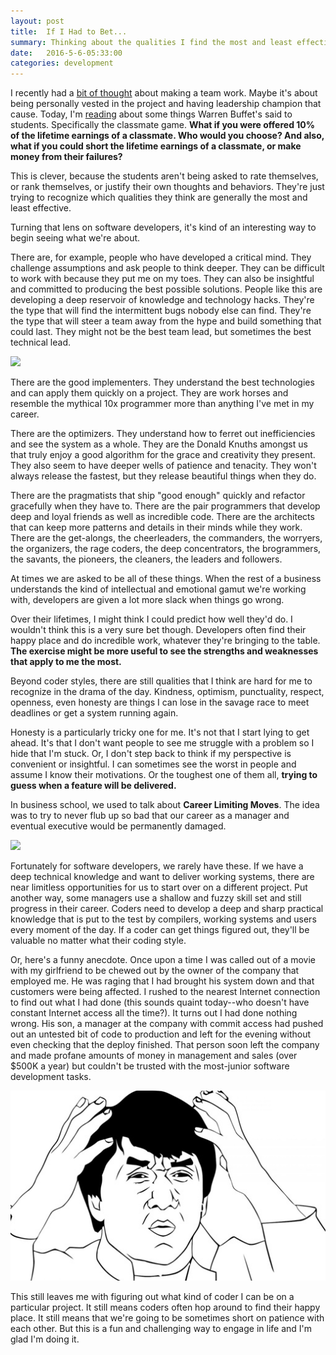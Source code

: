 ```yaml
---
layout: post
title:  If I Had to Bet...
summary: Thinking about the qualities I find the most and least effective in software development.
date:   2016-5-6-05:33:00
categories: development
---
```


I recently had a [bit of thought](https://davidrichards.github.io/development/2016/05/04/where-are-we-going.html) about making a team work.  Maybe it's about being personally vested in the project and having leadership champion that cause.  Today, I'm [reading](http://whartonmagazine.com/issues/summer-2015/playing-mind-games-with-warren-buffett/) about some things Warren Buffet's said to students.  Specifically the classmate game.  **What if you were offered 10% of the lifetime earnings of a classmate.  Who would you choose?  And also, what if you could short the lifetime earnings of a classmate, or make money from their failures?**

This is clever, because the students aren't being asked to rate themselves, or rank themselves, or justify their own thoughts and behaviors.  They're just trying to recognize which qualities they think are generally the most and least effective.

Turning that lens on software developers, it's kind of an interesting way to begin seeing what we're about.

There are, for example, people who have developed a critical mind.  They challenge assumptions and ask people to think deeper.  They can be difficult to work with because they put me on my toes.  They can also be insightful and committed to producing the best possible solutions.  People like this are developing a deep reservoir of knowledge and technology hacks.  They're the type that will find the intermittent bugs nobody else can find.  They're the type that will steer a team away from the hype and build something that could last.  They might not be the best team lead, but sometimes the best technical lead.

<img src="https://i.ytimg.com/vi/nuC3Vd7YBDk/hqdefault.jpg">

There are the good implementers.  They understand the best technologies and can apply them quickly on a project.  They are work horses and resemble the mythical 10x programmer more than anything I've met in my career.

There are the optimizers.  They understand how to ferret out inefficiencies and see the system as a whole.  They are the Donald Knuths amongst us that truly enjoy a good algorithm for the grace and creativity they present.  They also seem to have deeper wells of patience and tenacity.  They won't always release the fastest, but they release beautiful things when they do.

There are the pragmatists that ship "good enough" quickly and refactor gracefully when they have to.  There are the pair programmers that develop deep and loyal friends as well as incredible code.  There are the architects that can keep more patterns and details in their minds while they work.  There are the get-alongs, the cheerleaders, the commanders, the worryers, the organizers, the rage coders, the deep concentrators, the brogrammers, the savants, the pioneers, the cleaners, the leaders and followers.

At times we are asked to be all of these things.  When the rest of a business understands the kind of intellectual and emotional gamut we're working with, developers are given a lot more slack when things go wrong.

Over their lifetimes, I might think I could predict how well they'd do.  I wouldn't think this is a very sure bet though.  Developers often find their happy place and do incredible work, whatever they're bringing to the table.  **The exercise might be more useful to see the strengths and weaknesses that apply to me the most.**

Beyond coder styles, there are still qualities that I think are hard for me to recognize in the drama of the day.  Kindness, optimism, punctuality, respect, openness, even honesty are things I can lose in the savage race to meet deadlines or get a system running again.

Honesty is a particularly tricky one for me.  It's not that I start lying to get ahead.  It's that I don't want people to see me struggle with a problem so I hide that I'm stuck.  Or, I don't step back to think if my perspective is convenient or insightful.  I can sometimes see the worst in people and assume I know their motivations.  Or the toughest one of them all, **trying to guess when a feature will be delivered.**

In business school, we used to talk about **Career Limiting Moves**.  The idea was to try to never flub up so bad that our career as a manager and eventual executive would be permanently damaged.

<img src="http://media.tumblr.com/tumblr_mbwkowGqav1qa8cdp.gif">

Fortunately for software developers, we rarely have these.  If we have a deep technical knowledge and want to deliver working systems, there are near limitless opportunities for us to start over on a different project.  Put another way, some managers use a shallow and fuzzy skill set and still progress in their career.  Coders need to develop a deep and sharp practical knowledge that is put to the test by compilers, working systems and users every moment of the day.  If a coder can get things figured out, they'll be valuable no matter what their coding style.

Or, here's a funny anecdote.  Once upon a time I was called out of a movie with my girlfriend to be chewed out by the owner of the company that employed me.  He was raging that I had brought his system down and that customers were being affected.  I rushed to the nearest Internet connection to find out what I had done (this sounds quaint today--who doesn't have constant Internet access all the time?).  It turns out I had done nothing wrong.  His son, a manager at the company with commit access had pushed out an untested bit of code to production and left for the evening without even checking that the deploy finished.  That person soon left the company and made profane amounts of money in management and sales (over $500K a year) but couldn't be trusted with the most-junior software development tasks.

<img src="/images/Jackie-Chan-Meme-Template.jpg">

This still leaves me with figuring out what kind of coder I can be on a particular project.  It still means coders often hop around to find their happy place.  It still means that we're going to be sometimes short on patience with each other. But this is a fun and challenging way to engage in life and I'm glad I'm doing it.
